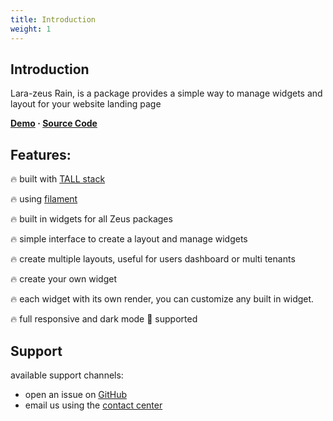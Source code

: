 ```yaml
---
title: Introduction
weight: 1
---
```


## Introduction

Lara-zeus Rain, is a package provides a simple way to manage widgets and layout for your website landing page

**[Demo](https://rain.larazeus.com) · [Source Code](https://github.com/lara-zeus/rain)**

## Features:

🔥 built with [TALL stack](https://tallstack.dev/)

🔥 using [filament](https://filamentadmin.com)

🔥 built in widgets for all Zeus packages

🔥 simple interface to create a layout and manage widgets

🔥 create multiple layouts, useful for users dashboard or multi tenants

🔥 create your own widget

🔥 each widget with its own render, you can customize any built in widget.

🔥 full responsive and dark mode 🌚 supported


## Support

available support channels:
* open an issue on [GitHub](https://github.com/lara-zeus/rain/issues)
* email us using the [contact center](https://still-code.com/contact-us/lara-zeus)
